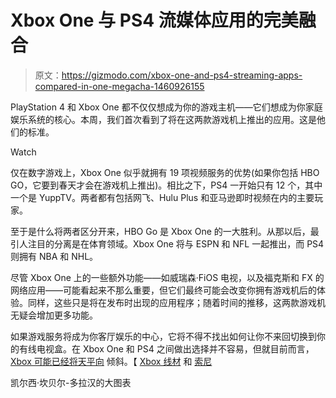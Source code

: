 # Xbox One 与 PS4 流媒体应用的完美融合

> 原文：<https://gizmodo.com/xbox-one-and-ps4-streaming-apps-compared-in-one-megacha-1460926155>

PlayStation 4 和 Xbox One 都不仅仅想成为你的游戏主机——它们想成为你家庭娱乐系统的核心。本周，我们首次看到了将在这两款游戏机上推出的应用。这是他们的标准。

Watch

仅在数字游戏上，Xbox One 似乎就拥有 19 项视频服务的优势(如果你包括 HBO GO，它要到春天才会在游戏机上推出)。相比之下，PS4 一开始只有 12 个，其中一个是 YuppTV。两者都有包括网飞、Hulu Plus 和亚马逊即时视频在内的主要玩家。

至于是什么将两者区分开来，HBO Go 是 Xbox One 的一大胜利。从那以后，最引人注目的分离是在体育领域。Xbox One 将与 ESPN 和 NFL 一起推出，而 PS4 则拥有 NBA 和 NHL。

尽管 Xbox One 上的一些额外功能——如威瑞森·FiOS 电视，以及福克斯和 FX 的网络应用——可能看起来不那么重要，但它们最终可能会改变你拥有游戏机后的体验。同样，这些只是将在发布时出现的应用程序；随着时间的推移，这两款游戏机无疑会增加更多功能。

如果游戏服务将成为你客厅娱乐的中心，它将不得不找出如何让你不来回切换到你的有线电视盒。在 Xbox One 和 PS4 之间做出选择并不容易，但就目前而言， [Xbox 可能已经将天平向](http://bit.ly/13yEJxj) 倾斜。【 [Xbox 线材](http://news.xbox.com/2013/11/xbox-one-partners-unveiled) 和 [索尼](http://www.prnewswire.com/news-releases/sony-computer-entertainment-america-announces-digital-entertainment-apps-available-on-playstation4-at-launch-230971921.html)

凯尔西·坎贝尔-多拉汉的大图表